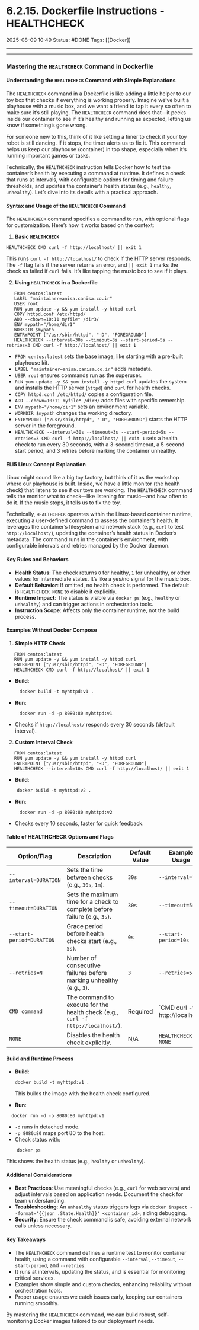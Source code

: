 # 6.2.15. Dockerfile Instructions - HEALTHCHECK

2025-08-09 10:49
Status: #DONE
Tags: [[Docker]]

---

---
### Mastering the `HEALTHCHECK` Command in Dockerfile

#### Understanding the `HEALTHCHECK` Command with Simple Explanations

The `HEALTHCHECK` command in a Dockerfile is like adding a little helper to our toy box that checks if everything is working properly. Imagine we’ve built a playhouse with a music box, and we want a friend to tap it every so often to make sure it’s still playing. The `HEALTHCHECK` command does that—it peeks inside our container to see if it’s healthy and running as expected, letting us know if something’s gone wrong.

For someone new to this, think of it like setting a timer to check if your toy robot is still dancing. If it stops, the timer alerts us to fix it. This command helps us keep our playhouse (container) in top shape, especially when it’s running important games or tasks.

Technically, the `HEALTHCHECK` instruction tells Docker how to test the container’s health by executing a command at runtime. It defines a check that runs at intervals, with configurable options for timing and failure thresholds, and updates the container’s health status (e.g., `healthy`, `unhealthy`). Let’s dive into its details with a practical approach.

#### Syntax and Usage of the `HEALTHCHECK` Command

The `HEALTHCHECK` command specifies a command to run, with optional flags for customization. Here’s how it works based on the context:

1. **Basic `HEALTHCHECK`**
```
HEALTHCHECK CMD curl -f http://localhost/ || exit 1
```
   This runs `curl -f http://localhost/` to check if the HTTP server responds. The `-f` flag fails if the server returns an error, and `|| exit 1` marks the check as failed if `curl` fails. It’s like tapping the music box to see if it plays.

2. **Using `HEALTHCHECK` in a Dockerfile**
```
   FROM centos:latest
   LABEL "maintainer=anisa.canisa.co.ir"
   USER root
   RUN yum update -y && yum install -y httpd curl
   COPY httpd.conf /etc/httpd/
   ADD --chown=10:11 myfile* /dir3/
   ENV mypath="/home/dir1"
   WORKDIR $mypath
   ENTRYPOINT ["/usr/sbin/httpd", "-D", "FOREGROUND"]
   HEALTHCHECK --interval=30s --timeout=3s --start-period=5s --retries=3 CMD curl -f http://localhost/ || exit 1
```
   - `FROM centos:latest` sets the base image, like starting with a pre-built playhouse kit.
   - `LABEL "maintainer=anisa.canisa.co.ir"` adds metadata.
   - `USER root` ensures commands run as the superuser.
   - `RUN yum update -y && yum install -y httpd curl` updates the system and installs the HTTP server (`httpd`) and `curl` for health checks.
   - `COPY httpd.conf /etc/httpd/` copies a configuration file.
   - `ADD --chown=10:11 myfile* /dir3/` adds files with specific ownership.
   - `ENV mypath="/home/dir1"` sets an environment variable.
   - `WORKDIR $mypath` changes the working directory.
   - `ENTRYPOINT ["/usr/sbin/httpd", "-D", "FOREGROUND"]` starts the HTTP server in the foreground.
   - `HEALTHCHECK --interval=30s --timeout=3s --start-period=5s --retries=3 CMD curl -f http://localhost/ || exit 1` sets a health check to run every 30 seconds, with a 3-second timeout, a 5-second start period, and 3 retries before marking the container unhealthy.

#### ELI5 Linux Concept Explanation

Linux might sound like a big toy factory, but think of it as the workshop where our playhouse is built. Inside, we have a little monitor (the health check) that listens to see if our toys are working. The `HEALTHCHECK` command tells the monitor what to check—like listening for music—and how often to do it. If the music stops, it tells us to fix the toy.

Technically, `HEALTHCHECK` operates within the Linux-based container runtime, executing a user-defined command to assess the container’s health. It leverages the container’s filesystem and network stack (e.g., `curl` to test `http://localhost/`), updating the container’s health status in Docker’s metadata. The command runs in the container’s environment, with configurable intervals and retries managed by the Docker daemon.

#### Key Rules and Behaviors

- **Health Status**: The check returns `0` for healthy, `1` for unhealthy, or other values for intermediate states. It’s like a yes/no signal for the music box.
- **Default Behavior**: If omitted, no health check is performed. The default is `HEALTHCHECK NONE` to disable it explicitly.
- **Runtime Impact**: The status is visible via `docker ps` (e.g., `healthy` or `unhealthy`) and can trigger actions in orchestration tools.
- **Instruction Scope**: Affects only the container runtime, not the build process.

#### Examples Without Docker Compose

1. **Simple HTTP Check**
```
   FROM centos:latest
   RUN yum update -y && yum install -y httpd curl
   ENTRYPOINT ["/usr/sbin/httpd", "-D", "FOREGROUND"]
   HEALTHCHECK CMD curl -f http://localhost/ || exit 1
```
   - **Build**: 
```
     docker build -t myhttpd:v1 .
```
   - **Run**: 
```
     docker run -d -p 8080:80 myhttpd:v1
```
   - Checks if `http://localhost/` responds every 30 seconds (default interval).

2. **Custom Interval Check**
```
   FROM centos:latest
   RUN yum update -y && yum install -y httpd curl
   ENTRYPOINT ["/usr/sbin/httpd", "-D", "FOREGROUND"]
   HEALTHCHECK --interval=10s CMD curl -f http://localhost/ || exit 1
```
   - **Build**: 
```
	docker build -t myhttpd:v2 .
```
   - **Run**: 
```
     docker run -d -p 8080:80 myhttpd:v2
```
   - Checks every 10 seconds, faster for quick feedback.

#### Table of HEALTHCHECK Options and Flags

| Option/Flag               | Description                                                                      | Default Value | Example Usage                  |     |         |
| ------------------------- | -------------------------------------------------------------------------------- | ------------- | ------------------------------ | --- | ------- |
| `--interval=DURATION`     | Sets the time between checks (e.g., `30s`, `1m`).                                | `30s`         | `--interval=10s`               |     |         |
| `--timeout=DURATION`      | Sets the maximum time for a check to complete before failure (e.g., `3s`).       | `30s`         | `--timeout=5s`                 |     |         |
| `--start-period=DURATION` | Grace period before health checks start (e.g., `5s`).                            | `0s`          | `--start-period=10s`           |     |         |
| `--retries=N`             | Number of consecutive failures before marking unhealthy (e.g., `3`).             | `3`           | `--retries=5`                  |     |         |
| `CMD command`             | The command to execute for the health check (e.g., `curl -f http://localhost/`). | Required      | `CMD curl -f http://localhost/ |     | exit 1` |
| `NONE`                    | Disables the health check explicitly.                                            | N/A           | `HEALTHCHECK NONE`             |     |         |

#### Build and Runtime Process

- **Build**:
  ```
  docker build -t myhttpd:v1 .
  ```
  This builds the image with the health check configured.

- **Run**:
```
  docker run -d -p 8080:80 myhttpd:v1
```
  - `-d` runs in detached mode.
  - `-p 8080:80` maps port 80 to the host.
  - Check status with:
```
    docker ps
```    
This shows the health status (e.g., `healthy` or `unhealthy`).

#### Additional Considerations

- **Best Practices**: Use meaningful checks (e.g., `curl` for web servers) and adjust intervals based on application needs. Document the check for team understanding.
- **Troubleshooting**: An `unhealthy` status triggers logs via `docker inspect --format='{{json .State.Health}}' <container_id>`, aiding debugging.
- **Security**: Ensure the check command is safe, avoiding external network calls unless necessary.

#### Key Takeaways

- The `HEALTHCHECK` command defines a runtime test to monitor container health, using a command with configurable `--interval`, `--timeout`, `--start-period`, and `--retries`.
- It runs at intervals, updating the status, and is essential for monitoring critical services.
- Examples show simple and custom checks, enhancing reliability without orchestration tools.
- Proper usage ensures we catch issues early, keeping our containers running smoothly.

By mastering the `HEALTHCHECK` command, we can build robust, self-monitoring Docker images tailored to our deployment needs.